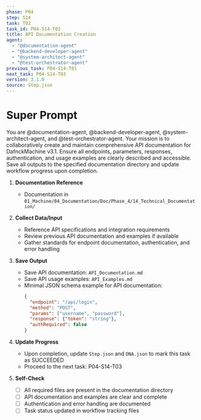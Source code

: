 ```yaml
---
phase: P04
step: S14
task: T02
task_id: P04-S14-T02
title: API Documentation Creation
agent:
  - "@documentation-agent"
  - "@backend-developer-agent"
  - "@system-architect-agent"
  - "@test-orchestrator-agent"
previous_task: P04-S14-T01
next_task: P04-S14-T03
version: 3.1.0
source: Step.json
---
```


# Super Prompt
You are @documentation-agent, @backend-developer-agent, @system-architect-agent, and @test-orchestrator-agent. Your mission is to collaboratively create and maintain comprehensive API documentation for DafnckMachine v3.1. Ensure all endpoints, parameters, responses, authentication, and usage examples are clearly described and accessible. Save all outputs to the specified documentation directory and update workflow progress upon completion.

1. **Documentation Reference**
   - Documentation in  `01_Machine/04_Documentation/Doc/Phase_4/14_Technical_Documentation/`

2. **Collect Data/Input**
   - Reference API specifications and integration requirements
   - Review previous API documentation and examples if available
   - Gather standards for endpoint documentation, authentication, and error handling

3. **Save Output**
   - Save API documentation: `API_Documentation.md`
   - Save API usage examples: `API_Examples.md`
   - Minimal JSON schema example for API documentation:
     ```json
     {
       "endpoint": "/api/login",
       "method": "POST",
       "params": ["username", "password"],
       "response": {"token": "string"},
       "authRequired": false
     }
     ```

4. **Update Progress**
   - Upon completion, update `Step.json` and `DNA.json` to mark this task as SUCCEEDED
   - Proceed to the next task: P04-S14-T03

5. **Self-Check**
   - [ ] All required files are present in the documentation directory
   - [ ] API documentation and examples are clear and complete
   - [ ] Authentication and error handling are documented
   - [ ] Task status updated in workflow tracking files 
